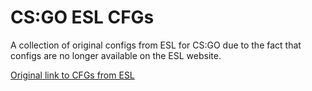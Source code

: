 # CS:GO ESL CFGs

A collection of original configs from ESL for CS:GO due to the fact that configs are no longer available on the ESL website.

[Original link to CFGs from ESL](https://play.eslgaming.com/download/26251762)